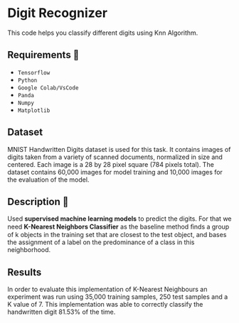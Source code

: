<h1>Digit Recognizer</h1>


This code helps you classify different digits using Knn Algorithm.

## Requirements 🦄
- `Tensorflow` 
- `Python` 
- `Google Colab/VsCode`
- `Panda`
- `Numpy`
- `Matplotlib`

## Dataset
MNIST Handwritten Digits dataset is used for this task. It contains images of digits taken from a variety of scanned documents, normalized in size and centered.
Each image is a 28 by 28 pixel square (784 pixels total). The dataset contains 60,000 images for model training and 10,000 images for the evaluation of the model.

## Description 🏦
Used **supervised machine learning models** to predict the digits. For that we need **K-Nearest Neighbors Classifier** as the baseline method
ﬁnds a group of k objects in the training set that are closest to the test object, and	bases the assignment of a label on the predominance of a class in this neighborhood.

## Results
In order to evaluate this implementation of K-Nearest Neighbours an experiment was run using 35,000 training samples, 250 test samples and a K value of 7. This implementation was able to correctly classify the handwritten digit 81.53% of the time.

